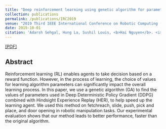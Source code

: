```yaml
---
title: "Deep reinforcement learning using genetic algorithm for parameter optimization"
collection: publications
permalink: /publications/IRC2019
venue: "2019 Third IEEE International Conference on Robotic Computing (IRC)"
date: 2019-10-01
citation: 'Adarsh Sehgal, Hung La, Sushil Louis, <b>Hai Nguyen</b>. <i>International Conference on Robotic Computings.</i> <b>IRC 2019</b>.'
---
```

[[PDF]](http://hai-h-nguyen.github.io/files/IRC2019.pdf)

## Abstract
Reinforcement learning (RL) enables agents to take decision based on a reward function. However, in the process of learning, the choice of values for learning algorithm parameters can significantly impact the overall learning process. In this paper, we use a genetic algorithm (GA) to find the values of parameters used in Deep Deterministic Policy Gradient (DDPG) combined with Hindsight Experience Replay (HER), to help speed up the learning agent. We used this method on fetchreach, slide, push, pick and place, and door opening in robotic manipulation tasks. Our experimental evaluation shows that our method leads to better performance, faster than the original algorithm.
